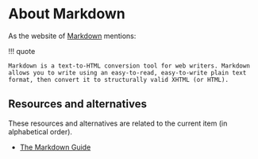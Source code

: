 # About Markdown

As the website of [Markdown](https://daringfireball.net/projects/markdown/) mentions:

!!! quote

	Markdown is a text-to-HTML conversion tool for web writers. Markdown allows you to write using an easy-to-read, easy-to-write plain text format, then convert it to structurally valid XHTML (or HTML).

## Resources and alternatives

These resources and alternatives are related to the current item (in alphabetical order).

- [The Markdown Guide](https://www.markdownguide.org/)
